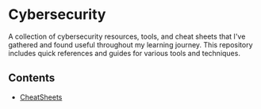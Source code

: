 # Cybersecurity

A collection of cybersecurity resources, tools, and cheat sheets that I've gathered and found useful throughout my learning journey. This repository includes quick references and guides for various tools and techniques.

## Contents
- [CheatSheets](cheatsheets/README.md)
